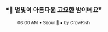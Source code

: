 <div align="center">

<br>

<h3>❝🌙 별빛이 아름다운 고요한 밤이네요❞</h3>

<sub>03:00 AM • Seoul 🌙 • by CrowRish</sub>

<br>

</div>